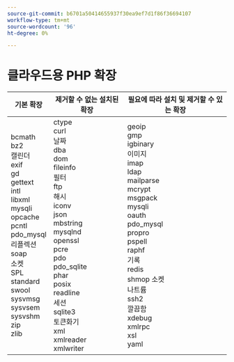 ```yaml
---
source-git-commit: b6701a50414655937f30ea9ef7d1f86f36694107
workflow-type: tm+mt
source-wordcount: '96'
ht-degree: 0%

---
```

# 클라우드용 PHP 확장

<table style="table-layout:auto">
    <thead>
      <tr>
        <th>
            기본 확장
        </th>
        <th>
            제거할 수 없는 설치된 확장
        </th>
        <th>
            필요에 따라 설치 및 제거할 수 있는 확장
        </th>
      </tr>
    </thead>
    <tbody>
        <tr>
            <td>
                bcmath<br>
                bz2<br>
                캘린더<br>
                exif<br>
                gd<br>
                gettext<br>
                intl<br>
                libxml<br>
                mysqli<br>
                opcache<br>
                pcntl<br>
                pdo_mysql<br>
                리플렉션<br>
                soap<br>
                소켓<br>
                SPL<br>
                standard<br>
                swool<br>
                sysvmsg<br>
                sysvsem<br>
                sysvshm<br>
                zip<br>
                zlib<br>
            </td>
            <td>
                ctype<br>
                curl<br>
                날짜<br>
                dba<br>
                dom<br>
                fileinfo<br>
                필터<br>
                ftp<br>
                해시<br>
                iconv<br>
                json<br>
                mbstring<br>
                mysqlnd<br>
                openssl<br>
                pcre<br>
                pdo<br>
                pdo_sqlite<br>
                phar<br>
                posix<br>
                readline<br>
                세션<br>
                sqlite3<br>
                토큰화기<br>
                xml<br>
                xmlreader<br>
                xmlwriter<br>
            </td>
            <td>
                geoip<br>
                gmp<br>
                igbinary<br>
                이미지<br>
                imap<br>
                ldap<br>
                mailparse<br>
                mcrypt<br>
                msgpack<br>
                mysqli<br>
                oauth<br>
                pdo_mysql<br>
                propro<br>
                pspell<br>
                raphf<br>
                기록<br>
                redis<br>
                shmop 소켓<br>
                나트륨<br>
                ssh2<br>
                깔끔함<br>
                xdebug<br>
                xmlrpc<br>
                xsl<br>
                yaml<br>
            </td>
        </tr>
    </tbody>
</table>
